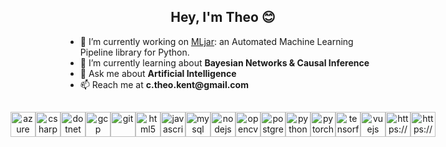 <h2 align="center">Hey, I'm Theo 😊</h2>
<ul>
  <li> 🔭 I’m currently working on <a style="display: inline-block;" href="https://github.com/mljar/mljar-supervised">MLjar</a>: 
    an Automated Machine Learning Pipeline library for   Python.</li>
  <li> 🌱 I’m currently learning about <b>Bayesian Networks & Causal Inference</b></li>
  <li>💬 Ask me about <b>Artificial Intelligence</b></li>
  <li> 📫 Reach me at <b>c.theo.kent@gmail.com</b></li>

</ul>
<h2></h2>
<div align="center" style="display:flex;justify-content: center;">
<img src="https://www.vectorlogo.zone/logos/microsoft_azure/microsoft_azure-icon.svg" alt="azure" width="40" height="40"/> <img src="https://devicons.github.io/devicon/devicon.git/icons/csharp/csharp-original.svg" alt="csharp" width="40" height="40"/> <img src="https://devicons.github.io/devicon/devicon.git/icons/dot-net/dot-net-original-wordmark.svg" alt="dotnet" width="40" height="40"/> <img src="https://www.vectorlogo.zone/logos/google_cloud/google_cloud-icon.svg" alt="gcp" width="40" height="40"/> <img src="https://www.vectorlogo.zone/logos/git-scm/git-scm-icon.svg" alt="git" width="40" height="40"/> <img src="https://devicons.github.io/devicon/devicon.git/icons/html5/html5-original-wordmark.svg" alt="html5" width="40" height="40"/> <img src="https://devicons.github.io/devicon/devicon.git/icons/javascript/javascript-original.svg" alt="javascript" width="40" height="40"/> <img src="https://devicons.github.io/devicon/devicon.git/icons/mysql/mysql-original-wordmark.svg" alt="mysql" width="40" height="40"/> <img src="https://devicons.github.io/devicon/devicon.git/icons/nodejs/nodejs-original-wordmark.svg" alt="nodejs" width="40" height="40"/> <img src="https://www.vectorlogo.zone/logos/opencv/opencv-icon.svg" alt="opencv" width="40" height="40"/> <img src="https://devicons.github.io/devicon/devicon.git/icons/postgresql/postgresql-original-wordmark.svg" alt="postgresql" width="40" height="40"/> <img src="https://devicons.github.io/devicon/devicon.git/icons/python/python-original.svg" alt="python" width="40" height="40"/> <img src="https://www.vectorlogo.zone/logos/pytorch/pytorch-icon.svg" alt="pytorch" width="40" height="40"/> <img src="https://www.vectorlogo.zone/logos/tensorflow/tensorflow-icon.svg" alt="tensorflow" width="40" height="40"/> <img src="https://devicons.github.io/devicon/devicon.git/icons/vuejs/vuejs-original-wordmark.svg" alt="vuejs" width="40" height="40"/>
<a href="https://linkedin.com/in/https://www.linkedin.com/in/theo-kent-20b894170/" target="blank"><img align="top" src="https://cdn.jsdelivr.net/npm/simple-icons@3.0.1/icons/linkedin.svg" alt="https://www.linkedin.com/in/theo-kent-20b894170/" height="40" width="40" /></a>
<a href="https://kaggle.com/https://www.kaggle.com/abtheo" target="blank"><img align="top" src="https://cdn.jsdelivr.net/npm/simple-icons@3.0.1/icons/kaggle.svg" alt="https://www.kaggle.com/abtheo" height="40" width="40" /></a>
</div>
